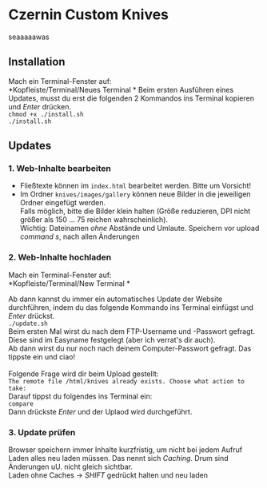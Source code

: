 # Czernin Custom Knives

seaaaaawas

## Installation
Mach ein Terminal-Fenster auf:  
*Kopfleiste/Terminal/Neues Terminal *
Beim ersten Ausführen eines Updates, musst du erst die folgenden 2 Kommandos ins Terminal kopieren und *Enter* drücken.  
`chmod +x ./install.sh`  
`./install.sh`  

## Updates
### 1. Web-Inhalte bearbeiten
* Fließtexte können im `index.html` bearbeitet werden. Bitte um Vorsicht!  
* Im Ordner `knives/images/gallery` können neue Bilder in die jeweiligen Ordner eingefügt werden.  
Falls möglich, bitte die Bilder klein halten (Größe reduzieren, DPI nicht größer als 150 ... 75 reichen wahrscheinlich).  
Wichtig: Dateinamen *ohne* Abstände und Umlaute.
Speichern vor upload   *command s*, nach allen Änderungen

### 2. Web-Inhalte hochladen
Mach ein Terminal-Fenster auf:  
*Kopfleiste/Terminal/New Terminal *  

Ab dann kannst du immer ein automatisches Update der Website durchführen, indem du das folgende Kommando ins Terminal einfügst und *Enter* drückst.  
`./update.sh`  
Beim ersten Mal wirst du nach dem FTP-Username und -Passwort gefragt. Diese sind im Easyname festgelegt (aber ich verrat's dir auch).  
Ab dann wirst du nur noch nach deinem Computer-Passwort gefragt. Das tippste ein und ciao!  
<br>
Folgende Frage wird dir beim Upload gestellt:  
`The remote file /html/knives already exists. Choose what action to take:`  
Darauf tippst du folgendes ins Terminal ein:  
`compare`  
Dann drückste *Enter* und der Uplaod wird durchgeführt.

### 3. Update prüfen
Browser speichern immer Inhalte kurzfristig, um nicht bei jedem Aufruf Laden alles neu laden müssen. Das nennt sich *Caching*. Drum sind Änderungen uU. nicht gleich sichtbar.  
Laden ohne Caches -> *SHIFT* gedrückt halten und neu laden

